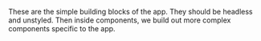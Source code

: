 These are the simple building blocks of the app. They should be headless and unstyled. Then inside components, we build out more complex components specific to the app.